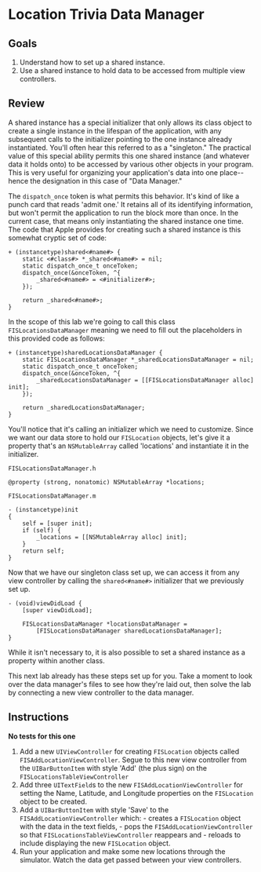 # Location Trivia Data Manager

## Goals

1. Understand how to set up a shared instance.
1. Use a shared instance to hold data to be accessed from multiple view controllers.

## Review

A shared instance has a special initializer that only allows its class object to create a single instance in the lifespan of the application, with any subsequent calls to the initializer pointing to the one instance already instantiated. You'll often hear this referred to as a "singleton." The practical value of this special ability permits this one shared instance (and whatever data it holds onto) to be accessed by various other objects in your program. This is very useful for organizing your application's data into one place--hence the designation in this case of "Data Manager."

The `dispatch_once` token is what permits this behavior. It's kind of like a punch card that reads 'admit one.' It retains all of its identifying information, but won't permit the application to run the block more than once. In the current case, that means only instantiating the shared instance one time. The code that Apple provides for creating such a shared instance is this somewhat cryptic set of code: 

```objc
+ (instancetype)shared<#name#> {
    static <#class#> *_shared<#name#> = nil;
    static dispatch_once_t onceToken;
    dispatch_once(&onceToken, ^{
        _shared<#name#> = <#initializer#>;
    });

    return _shared<#name#>;
}
```

In the scope of this lab we're going to call this class `FISLocationsDataManager` meaning we need to fill out the placeholders in this provided code as follows:

```objc
+ (instancetype)sharedLocationsDataManager {
    static FISLocationsDataManager *_sharedLocationsDataManager = nil;
    static dispatch_once_t onceToken;
    dispatch_once(&onceToken, ^{
        _sharedLocationsDataManager = [[FISLocationsDataManager alloc] init];
    });

    return _sharedLocationsDataManager;
}
```
You'll notice that it's calling an initializer which we need to customize. Since we want our data store to hold our `FISLocation` objects, let's give it a property that's an `NSMutableArray` called 'locations' and instantiate it in the initializer.

```objc
FISLocationsDataManager.h

@property (strong, nonatomic) NSMutableArray *locations;
```

```objc
FISLocationsDataManager.m

- (instancetype)init
{
    self = [super init];
    if (self) {
        _locations = [[NSMutableArray alloc] init];
    }
    return self;
}
```
Now that we have our singleton class set up, we can access it from any view controller by calling the `shared<#name#>` initializer that we previously set up.

```objc
- (void)viewDidLoad {
	[super viewDidLoad];
	
    FISLocationsDataManager *locationsDataManager = 
        [FISLocationsDataManager sharedLocationsDataManager];
}
```
While it isn't necessary to, it is also possible to set a shared instance as a property within another class.

This next lab already has these steps set up for you. Take a moment to look over the data manager's files to see how they're laid out, then solve the lab by connecting a new view controller to the data manager.

## Instructions

  **No tests for this one**

  1. Add a new `UIViewController` for creating `FISLocation` objects called `FISAddLocationViewController`. Segue to this new view controller from the `UIBarButtonItem` with style 'Add' (the      plus sign) on the `FISLocationsTableViewController`
  1. Add three `UITextField`s to the new `FISAddLocationViewController` for setting the Name, Latitude, and Longitude properties on the `FISLocation` object to be created.
  1. Add a `UIBarButtonItem` with style 'Save' to the `FISAddLocationViewController` which:
  	- creates a `FISLocation` object with the data in the text fields, 
  	- pops the `FISAddLocationViewController` so that `FISLocationsTableViewController` reappears and 
  	- reloads to include displaying the new `FISLocation` object.
  1. Run your application and make some new locations through the simulator. Watch the data get passed between your view controllers.
